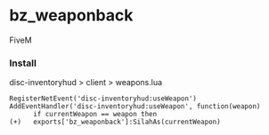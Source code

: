 # bz_weaponback
FiveM


<h3>Install</h3>
disc-inventoryhud > client > weapons.lua<br>

    RegisterNetEvent('disc-inventoryhud:useWeapon')
    AddEventHandler('disc-inventoryhud:useWeapon', function(weapon)
          if currentWeapon == weapon then
    (+)   exports['bz_weaponback']:SilahAs(currentWeapon)
